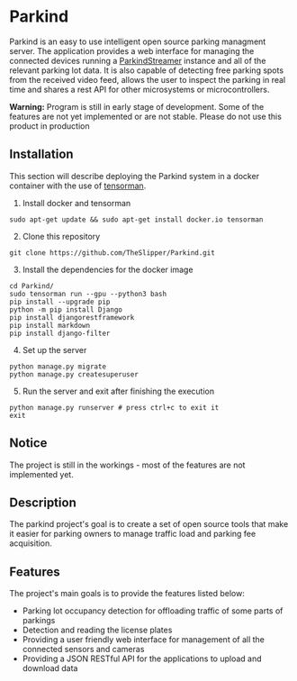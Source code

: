 # Parkind

Parkind is an easy to use intelligent open source parking managment server. The application provides a web interface for managing the connected devices running a [ParkindStreamer](https://github.com/TheSlipper/ParkindStreamer) instance and all of the relevant parking lot data. It is also capable of detecting free parking spots from the received video feed, allows the user to inspect the parking in real time and shares a rest API for other microsystems or microcontrollers.

**Warning:** Program is still in early stage of development. Some of the features are not yet implemented or are not stable. Please do not use this product in production

## Installation

This section will describe deploying the Parkind system in a docker container with the use of [tensorman](https://support.system76.com/articles/use-tensorman/).

1. Install docker and tensorman

```
sudo apt-get update && sudo apt-get install docker.io tensorman
```

2. Clone this repository

```
git clone https://github.com/TheSlipper/Parkind.git
```

3. Install the dependencies for the docker image

```
cd Parkind/
sudo tensorman run --gpu --python3 bash
pip install --upgrade pip
python -m pip install Django
pip install djangorestframework
pip install markdown       
pip install django-filter  
```

4. Set up the server

```
python manage.py migrate
python manage.py createsuperuser
```

5. Run the server and exit after finishing the execution

```
python manage.py runserver # press ctrl+c to exit it
exit
```

## Notice

The project is still in the workings - most of the features are not implemented yet.

## Description

The parkind project's goal is to create a set of open source tools that make it easier for parking owners to manage traffic load and parking fee acquisition. 

## Features

The project's main goals is to provide the features listed below:

* Parking lot occupancy detection for offloading traffic of some parts of parkings
* Detection and reading the license plates
* Providing a user friendly web interface for management of all the connected sensors and cameras
* Providing a JSON RESTful API for the applications to upload and download data

